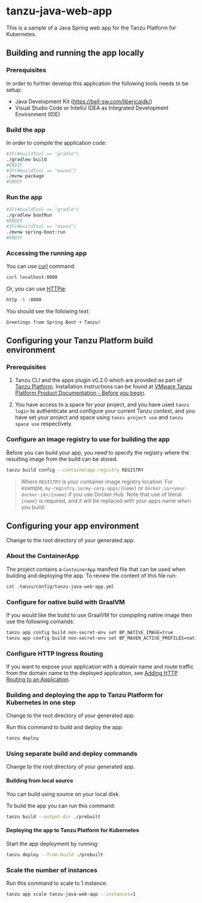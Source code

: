 # tanzu-java-web-app

This is a sample of a Java Spring web app for the Tanzu Platform for Kubernetes.

## Building and running the app locally

### Prerequisites
In order to further develop this application the following tools needs to be setup:
- Java Development Kit (https://bell-sw.com/libericajdk/)
- Visual Studio Code or IntelliJ IDEA as Integrated Development Environment (IDE)

### Build the app

In order to compile the application code:

```sh
#IF(#buildTool == "gradle")
./gradlew build
#ENDIF
#IF(#buildTool == "maven")
./mvnw package
#ENDIF
```

### Run the app

```sh
#IF(#buildTool == "gradle")
./gradlew bootRun
#ENDIF
#IF(#buildTool == "maven")
./mvnw spring-boot:run
#ENDIF
```

### Accessing the running app

You can use [curl](https://curl.se/) command:

```sh
curl localhost:8080
```

Or, you can use [HTTPie](https://httpie.io/):

```sh
http -b :8080
```

You should see the following text:

```
Greetings from Spring Boot + Tanzu!
```

## Configuring your Tanzu Platform build environment

### Prerequisites

1. Tanzu CLI and the apps plugin v0.2.0 which are provided as part of [Tanzu Platform](https://docs.vmware.com/en/VMware-Tanzu-Platform/index.html). Installation instructions can be found at [VMware Tanzu Platform Product Documentation - Before you begin](https://docs.vmware.com/en/VMware-Tanzu-Platform/SaaS/create-manage-apps-tanzu-platform-k8s/getting-started-deploy-app-to-space.html#before-you-begin-0).

2. You have access to a space for your project, and you have used `tanzu login` to authenticate and configure your current Tanzu context, and you have set your project and space using `tanzu project use` and `tanzu space use` respectively.

### Configure an image registry to use for building the app

Before you can build your app, you need to specify the registry where the resulting image from the build can be stored.

```sh
tanzu build config --containerapp-registry REGISTRY
```

> Where `REGISTRY` is your container image registry location. For example, `my-registry.io/my-corp-apps/{name}` or `docker.io/<your-docker-id>/{name}` if you use Docker Hub. Note that use of literal `{name}` is required, and it will be replaced with your apps name when you build.

## Configuring your app environment

Change to the root directory of your generated app.

### About the ContainerApp

The project contains a `ContainerApp` manifest file that can be used when building and deploying the app. To review the content of this file run:

```sh
cat .tanzu/config/tanzu-java-web-app.yml
```

### Configure for native build with GraalVM

If you would like the build to use GraalVM for compipling native image then use the following comands:

```sh
tanzu app config build non-secret-env set BP_NATIVE_IMAGE=true
tanzu app config build non-secret-env set BP_MAVEN_ACTIVE_PROFILES=native
```

### Configure HTTP Ingress Routing

If you want to expose your application with a domain name and route traffic from the domain name to the deployed application, see [Adding HTTP Routing to an Application](https://docs.vmware.com/en/VMware-Tanzu-Platform/SaaS/create-manage-apps-tanzu-platform-k8s/how-to-ingress-to-app.html).

### Building and deploying the app to Tanzu Platform for Kubernetes in one step

Change to the root directory of your generated app.

Run this command to build and deploy the app:

```sh
tanzu deploy
```

### Using separate build and deploy commands

Change to the root directory of your generated app.

#### Building from local source

You can build using source on your local disk.

To build the app you can run this command:

```sh
tanzu build --output-dir ./prebuilt
```

#### Deploying the app to Tanzu Platform for Kubernetes

Start the app deployment by running:

```sh
tanzu deploy --from-build ./prebuilt
```

### Scale the number of instances

Run this command to scale to 1 instance:

```sh
tanzu app scale tanzu-java-web-app --instances=1
```
